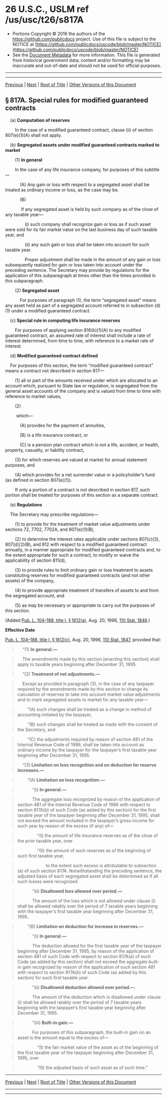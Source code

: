 ---
---

# 26 U.S.C., USLM ref /us/usc/t26/s817A

* Portions Copyright © 2016 the authors of the https://github.com/publicdocs project.
  Use of this file is subject to the NOTICE at [https://github.com/publicdocs/uscode/blob/master/NOTICE](https://github.com/publicdocs/uscode/blob/master/NOTICE)
* See the [Document Metadata](././../../../../../../../..//README.md) for more information.
  This file is generated from historical government data; content and/or formatting may be inaccurate and out-of-date and should not be used for official purposes.

----------
----------

[Previous](./../../../../../../../..//us/usc/t26/stA/ch1/schL/ptI/sptE/m__us_usc_t26_s817.md) | [Next](./../../../../../../../..//us/usc/t26/stA/ch1/schL/ptI/sptE/m__us_usc_t26_s818.md) | [Root of Title](./../../../../../../../../) | [Other Versions of this Document](https://publicdocs.github.io/go/links?ns=uslm&ref=%2Fus%2Fusc%2Ft26%2Fs817A)

## § 817A. Special rules for modified guaranteed contracts

    (a) __Computation of reserves__ 

        In the case of a modified guaranteed contract, clause (ii) of section 807(e)(1)(A) shall not apply.

    (b) __Segregated assets under modified guaranteed contracts marked to market__ 

        (1) __In general__ 

        In the case of any life insurance company, for purposes of this subtitle—

            (A) Any gain or loss with respect to a segregated asset shall be treated as ordinary income or loss, as the case may be.

            (B)

             If any segregated asset is held by such company as of the close of any taxable year—

                (i) such company shall recognize gain or loss as if such asset were sold for its fair market value on the last business day of such taxable year, and

                (ii) any such gain or loss shall be taken into account for such taxable year.

                Proper adjustment shall be made in the amount of any gain or loss subsequently realized for gain or loss taken into account under the preceding sentence. The Secretary may provide by regulations for the application of this subparagraph at times other than the times provided in this subparagraph.

        (2) __Segregated asset__ 

            For purposes of paragraph (1), the term “segregated asset” means any asset held as part of a segregated account referred to in subsection (d)(1) under a modified guaranteed contract.

    (c) __Special rule in computing life insurance reserves__ 

        For purposes of applying section 816(b)(1)(A) to any modified guaranteed contract, an assumed rate of interest shall include a rate of interest determined, from time to time, with reference to a market rate of interest.

    (d) __Modified guaranteed contract defined__ 

    For purposes of this section, the term “modified guaranteed contract” means a contract not described in section 817—

        (1) all or part of the amounts received under which are allocated to an account which, pursuant to State law or regulation, is segregated from the general asset accounts of the company and is valued from time to time with reference to market values,

        (2)

         which—

            (A) provides for the payment of annuities,

            (B) is a life insurance contract, or

            (C) is a pension plan contract which is not a life, accident, or health, property, casualty, or liability contract,

        (3) for which reserves are valued at market for annual statement purposes, and

        (4) which provides for a net surrender value or a policyholder’s fund (as defined in section 807(e)(1)).

        If only a portion of a contract is not described in section 817, such portion shall be treated for purposes of this section as a separate contract.

    (e) __Regulations__ 

    The Secretary may prescribe regulations—

        (1) to provide for the treatment of market value adjustments under sections 72, 7702, 7702A, and 807(e)(1)(B),

        (2) to determine the interest rates applicable under sections 807(c)(3), 807(d)(2)(B), and 812 with respect to a modified guaranteed contract annually, in a manner appropriate for modified guaranteed contracts and, to the extent appropriate for such a contract, to modify or waive the applicability of section 811(d),

        (3) to provide rules to limit ordinary gain or loss treatment to assets constituting reserves for modified guaranteed contracts (and not other assets) of the company,

        (4) to provide appropriate treatment of transfers of assets to and from the segregated account, and

        (5) as may be necessary or appropriate to carry out the purposes of this section.

(Added [Pub. L. 104–188, title I, § 1612(a)][/us/pl/104/188/s1612/a], Aug. 20, 1996, [110 Stat. 1846][/us/stat/110/1846].)

 __Effective Date__ 

[Pub. L. 104–188, title I, § 1612(c)][/us/pl/104/188/s1612/c], Aug. 20, 1996, [110 Stat. 1847][/us/stat/110/1847], provided that:

>     “(1) __In general.—__ 

>     The amendments made by this section \[enacting this section\] shall apply to taxable years beginning after December 31, 1995.

>     “(2) __Treatment of net adjustments.—__ 

>     Except as provided in paragraph (3), in the case of any taxpayer required by the amendments made by this section to change its calculation of reserves to take into account market value adjustments and to mark segregated assets to market for any taxable year—

>         “(A) such changes shall be treated as a change in method of accounting initiated by the taxpayer,

>         “(B) such changes shall be treated as made with the consent of the Secretary, and

>         “(C) the adjustments required by reason of section 481 of the Internal Revenue Code of 1986, shall be taken into account as ordinary income by the taxpayer for the taxpayer’s first taxable year beginning after December 31, 1995.

>     “(3) __Limitation on loss recognition and on deduction for reserve increases.—__ 

>         “(A) __Limitation on loss recognition.—__ 

>             “(i) __In general.—__ 

>             The aggregate loss recognized by reason of the application of section 481 of the Internal Revenue Code of 1986 with respect to section 817A(b) of such Code (as added by this section) for the first taxable year of the taxpayer beginning after December 31, 1995, shall not exceed the amount included in the taxpayer’s gross income for such year by reason of the excess (if any) of—

>                 “(I) the amount of life insurance reserves as of the close of the prior taxable year, over

>                 “(II) the amount of such reserves as of the beginning of such first taxable year,

>                   to the extent such excess is attributable to subsection (a) of such section 817A. Notwithstanding the preceding sentence, the adjusted basis of each segregated asset shall be determined as if all such losses were recognized.

>             “(ii) __Disallowed loss allowed over period.—__ 

>             The amount of the loss which is not allowed under clause (i) shall be allowed ratably over the period of 7 taxable years beginning with the taxpayer’s first taxable year beginning after December 31, 1995.

>         “(B) __Limitation on deduction for increase in reserves.—__ 

>             “(i) __In general.—__ 

>             The deduction allowed for the first taxable year of the taxpayer beginning after December 31, 1995, by reason of the application of section 481 of such Code with respect to section 817A(a) of such Code (as added by this section) shall not exceed the aggregate built-in gain recognized by reason of the application of such section 481 with respect to section 817A(b) of such Code (as added by this section) for such first taxable year.

>             “(ii) __Disallowed deduction allowed over period.—__ 

>             The amount of the deduction which is disallowed under clause (i) shall be allowed ratably over the period of 7 taxable years beginning with the taxpayer’s first taxable year beginning after December 31, 1995.

>             “(iii) __Built-in gain.—__ 

>             For purposes of this subparagraph, the built-in gain on an asset is the amount equal to the excess of—

>                 “(I) the fair market value of the asset as of the beginning of the first taxable year of the taxpayer beginning after December 31, 1995, over

>                 “(II) the adjusted basis of such asset as of such time.”

----------

[Previous](./../../../../../../../..//us/usc/t26/stA/ch1/schL/ptI/sptE/m__us_usc_t26_s817.md) | [Next](./../../../../../../../..//us/usc/t26/stA/ch1/schL/ptI/sptE/m__us_usc_t26_s818.md) | [Root of Title](./../../../../../../../../) | [Other Versions of this Document](https://publicdocs.github.io/go/links?ns=uslm&ref=%2Fus%2Fusc%2Ft26%2Fs817A)

----------
----------

[/us/pl/104/188/s1612/a]: https://publicdocs.github.io/go/links?ns=uslm&ref=%2Fus%2Fpl%2F104%2F188%2Fs1612%2Fa
[/us/stat/110/1846]: https://publicdocs.github.io/go/links?ns=uslm&ref=%2Fus%2Fstat%2F110%2F1846
[/us/pl/104/188/s1612/c]: https://publicdocs.github.io/go/links?ns=uslm&ref=%2Fus%2Fpl%2F104%2F188%2Fs1612%2Fc
[/us/stat/110/1847]: https://publicdocs.github.io/go/links?ns=uslm&ref=%2Fus%2Fstat%2F110%2F1847


